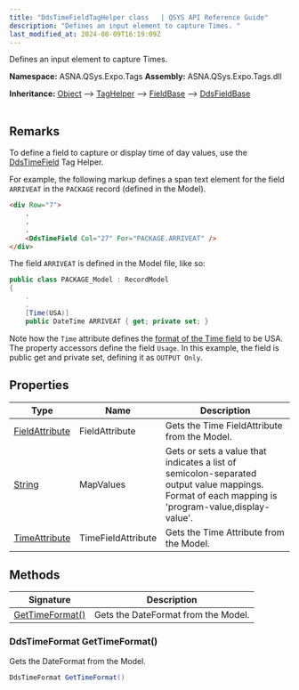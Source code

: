 ```yaml
---
title: "DdsTimeFieldTagHelper class   | QSYS API Reference Guide"
description: "Defines an input element to capture Times. "
last_modified_at: 2024-08-09T16:19:09Z
---
```


Defines an input element to capture Times.

**Namespace:** ASNA.QSys.Expo.Tags
**Assembly:** ASNA.QSys.Expo.Tags.dll

**Inheritance:** [Object](https://docs.microsoft.com/en-us/dotnet/api/system.object) --> [TagHelper](https://learn.microsoft.com/en-us/dotnet/api/microsoft.aspnetcore.razor.taghelpers.taghelper?view=aspnetcore-8.0) --> [FieldBase](/reference/expo/qsys-expo-tags/field-base.html) --> [DdsFieldBase](/reference/expo/qsys-expo-tags/dds-field-base.html)
<br>
<br>

## Remarks

To define a field to capture or display time of day values, use the [DdsTimeField](/reference/expo/qsys-expo-tags/dds-time-field-tag-helper.html) Tag Helper.

For example, the following markup defines a span text element for the field `ARRIVEAT` in the `PACKAGE` record (defined in the Model).

```html
<div Row="7">
    .
    .
    .
    <DdsTimeField Col="27" For="PACKAGE.ARRIVEAT" />
</div>
```

The field `ARRIVEAT` is defined in the Model file, like so:

```cs
public class PACKAGE_Model : RecordModel
{
    .
    .
    [Time(USA)]
    public DateTime ARRIVEAT { get; private set; }


```

Note how the `Time` attribute defines the [format of the Time field](/reference/expo/qsys-expo-model/dds-time-format.html) to be USA. The property accessors define the field `Usage`. In this example, the field is public get and private set, defining it as `OUTPUT Only`.

## Properties

| Type | Name | Description
| --- | --- | --- 
| [FieldAttribute](/reference/expo/qsys-expo-model/field-attribute.html) | FieldAttribute | Gets the Time FieldAttribute from the Model. |
| [String](https://learn.microsoft.com/en-us/dotnet/api/system.string?view=net-8.0) | MapValues | Gets or sets a value that indicates a list of semicolon-separated output value mappings. Format of each mapping is 'program-value,display-value'. |
| [TimeAttribute](/reference/expo/qsys-expo-model/time-attribute.html) | TimeFieldAttribute | Gets the Time Attribute from the Model. |

## Methods

| Signature | Description |
| --- | --- |
| [GetTimeFormat()](#ddstimeformat-gettimeformat) | Gets the DateFormat from the Model.

### DdsTimeFormat GetTimeFormat()

Gets the DateFormat from the Model.

```cs
DdsTimeFormat GetTimeFormat()
```
